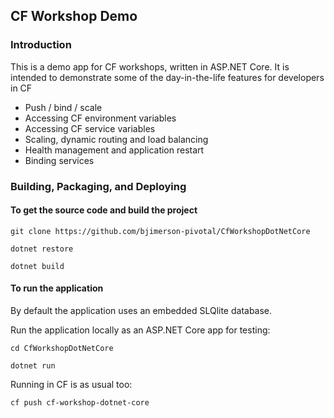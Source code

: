 ## CF Workshop Demo

### Introduction

This is a demo app for CF workshops, written in ASP.NET Core.
It is intended to demonstrate some of the day-in-the-life features for developers in CF

 * Push / bind / scale
 * Accessing CF environment variables
 * Accessing CF service variables
 * Scaling, dynamic routing and load balancing
 * Health management and application restart
 * Binding services

### Building, Packaging, and Deploying

#### To get the source code and build the project


    git clone https://github.com/bjimerson-pivotal/CfWorkshopDotNetCore

    dotnet restore

    dotnet build


#### To run the application

By default the application uses an embedded SLQlite database.

Run the application locally as an ASP.NET Core app for testing:

    cd CfWorkshopDotNetCore

    dotnet run

Running in CF is as usual too:

    cf push cf-workshop-dotnet-core
